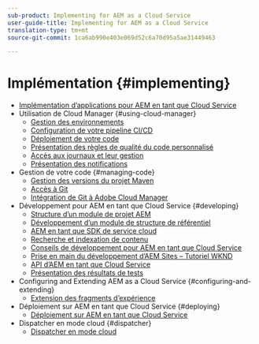 ```yaml
---
sub-product: Implementing for AEM as a Cloud Service
user-guide-title: Implementing for AEM as a Cloud Service
translation-type: tm+mt
source-git-commit: 1ca6ab990e403e069d52c6a70d95a5ae31449463

---
```



# Implémentation {#implementing}

+ [Implémentation d’applications pour AEM en tant que Cloud Service](/help/implementing/home.md)
+ Utilisation de Cloud Manager {#using-cloud-manager}
   + [Gestion des environnements](cloud-manager/manage-environments.md)
   + [Configuration de votre pipeline CI/CD](cloud-manager/configure-pipeline.md)
   + [Déploiement de votre code](cloud-manager/deploy-code.md)
   + [Présentation des règles de qualité du code personnalisé](cloud-manager/custom-code-quality-rules.md)
   + [Accès aux journaux et leur gestion](cloud-manager/manage-logs.md)
   + [Présentation des notifications](cloud-manager/notifications.md)
+ Gestion de votre code {#managing-code}
   + [Gestion des versions du projet Maven](cloud-manager/project-version-handling.md)
   + [Accès à Git](cloud-manager/accessing-git.md)
   + [Intégration de Git à Adobe Cloud Manager](cloud-manager/integrating-with-git.md)
+ Développement pour AEM en tant que Cloud Service {#developing}
   + [Structure d’un module de projet AEM](developing/introduction/aem-project-content-package-structure.md)
   + [Développement d’un module de structure de référentiel](developing/introduction/repository-structure-package.md)
   + [AEM en tant que SDK de service cloud](developing/introduction/aem-as-a-cloud-service-sdk.md)
   + [Recherche et indexation de contenu](/help/operations/indexing.md)
   + [Conseils de développement pour AEM en tant que Cloud Service](developing/introduction/development-guidelines.md)
   + [Prise en main du développement d’AEM Sites – Tutoriel WKND](developing/introduction/develop-wknd-tutorial.md)
   + [API d’AEM en tant que Cloud Service](https://docs.adobe.com/content/help/en/experience-manager-cloud-service/implementing/developing/ref/javadoc/index.html)
   + [Présentation des résultats de tests](/help/implementing/developing/introduction/understand-test-results.md)
+ Configuring and Extending AEM as a Cloud Service {#configuring-and-extending}
   + [Extension des fragments d’expérience](developing/extending/experience-fragments.md)
+ Déploiement sur AEM en tant que Cloud Service {#deploying}
   + [Déploiement sur AEM en tant que Cloud Service](deploying/overview.md)
+ Dispatcher en mode cloud {#dispatcher}
   + [Dispatcher en mode cloud](dispatcher/overview.md)
